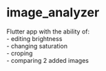 # image_analyzer

Flutter app with the ability of:<br/>
    - editing brightness<br/>
    - changing saturation<br/>
    - croping<br/>
    - comparing 2 added images<br/>